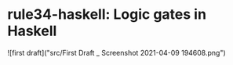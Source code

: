 # rule34-haskell: Logic gates in Haskell

![first draft]("src/First Draft _ Screenshot 2021-04-09 194608.png")